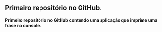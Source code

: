 ## Primeiro repositório no GitHub.
#### Primeiro repositório no GitHub contendo uma aplicação que imprime uma frase no console.